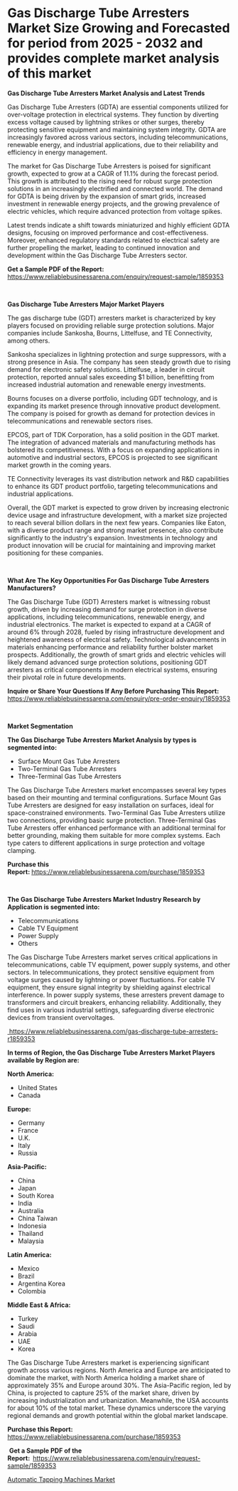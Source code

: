 <p><h1>Gas Discharge Tube Arresters Market Size Growing and Forecasted for period from 2025 - 2032 and provides complete market analysis of this market</h1></p><p><strong>Gas Discharge Tube Arresters Market Analysis and Latest Trends</strong></p>
<p><p>Gas Discharge Tube Arresters (GDTA) are essential components utilized for over-voltage protection in electrical systems. They function by diverting excess voltage caused by lightning strikes or other surges, thereby protecting sensitive equipment and maintaining system integrity. GDTA are increasingly favored across various sectors, including telecommunications, renewable energy, and industrial applications, due to their reliability and efficiency in energy management.</p><p>The market for Gas Discharge Tube Arresters is poised for significant growth, expected to grow at a CAGR of 11.1% during the forecast period. This growth is attributed to the rising need for robust surge protection solutions in an increasingly electrified and connected world. The demand for GDTA is being driven by the expansion of smart grids, increased investment in renewable energy projects, and the growing prevalence of electric vehicles, which require advanced protection from voltage spikes.</p><p>Latest trends indicate a shift towards miniaturized and highly efficient GDTA designs, focusing on improved performance and cost-effectiveness. Moreover, enhanced regulatory standards related to electrical safety are further propelling the market, leading to continued innovation and development within the Gas Discharge Tube Arresters sector.</p></p>
<p><strong>Get a Sample PDF of the Report:&nbsp;</strong> <a href="https://www.reliablebusinessarena.com/enquiry/request-sample/1859353?utm_campaign=3041&utm_medium=2&utm_source=Github&utm_content=ia&utm_term=08042025&utm_id=gas-discharge-tube-arresters">https://www.reliablebusinessarena.com/enquiry/request-sample/1859353</a></p>
<p>&nbsp;</p>
<p><strong>Gas Discharge Tube Arresters Major Market Players</strong></p>
<p><p>The gas discharge tube (GDT) arresters market is characterized by key players focused on providing reliable surge protection solutions. Major companies include Sankosha, Bourns, Littelfuse, and TE Connectivity, among others.</p><p>Sankosha specializes in lightning protection and surge suppressors, with a strong presence in Asia. The company has seen steady growth due to rising demand for electronic safety solutions. Littelfuse, a leader in circuit protection, reported annual sales exceeding $1 billion, benefitting from increased industrial automation and renewable energy investments.</p><p>Bourns focuses on a diverse portfolio, including GDT technology, and is expanding its market presence through innovative product development. The company is poised for growth as demand for protection devices in telecommunications and renewable sectors rises.</p><p>EPCOS, part of TDK Corporation, has a solid position in the GDT market. The integration of advanced materials and manufacturing methods has bolstered its competitiveness. With a focus on expanding applications in automotive and industrial sectors, EPCOS is projected to see significant market growth in the coming years.</p><p>TE Connectivity leverages its vast distribution network and R&D capabilities to enhance its GDT product portfolio, targeting telecommunications and industrial applications. </p><p>Overall, the GDT market is expected to grow driven by increasing electronic device usage and infrastructure development, with a market size projected to reach several billion dollars in the next few years. Companies like Eaton, with a diverse product range and strong market presence, also contribute significantly to the industry's expansion. Investments in technology and product innovation will be crucial for maintaining and improving market positioning for these companies.</p></p>
<p>&nbsp;</p>
<p><strong>What Are The Key Opportunities For Gas Discharge Tube Arresters Manufacturers?</strong></p>
<p><p>The Gas Discharge Tube (GDT) Arresters market is witnessing robust growth, driven by increasing demand for surge protection in diverse applications, including telecommunications, renewable energy, and industrial electronics. The market is expected to expand at a CAGR of around 6% through 2028, fueled by rising infrastructure development and heightened awareness of electrical safety. Technological advancements in materials enhancing performance and reliability further bolster market prospects. Additionally, the growth of smart grids and electric vehicles will likely demand advanced surge protection solutions, positioning GDT arresters as critical components in modern electrical systems, ensuring their pivotal role in future developments.</p></p>
<p><strong>Inquire or Share Your Questions If Any Before Purchasing This Report:</strong> <a href="https://www.reliablebusinessarena.com/enquiry/pre-order-enquiry/1859353?utm_campaign=3041&utm_medium=2&utm_source=Github&utm_content=ia&utm_term=08042025&utm_id=gas-discharge-tube-arresters">https://www.reliablebusinessarena.com/enquiry/pre-order-enquiry/1859353</a></p>
<p>&nbsp;</p>
<p><strong>Market Segmentation</strong></p>
<p><strong>The Gas Discharge Tube Arresters Market Analysis by types is segmented into:</strong></p>
<p><ul><li>Surface Mount Gas Tube Arresters</li><li>Two-Terminal Gas Tube Arresters</li><li>Three-Terminal Gas Tube Arresters</li></ul></p>
<p><p>The Gas Discharge Tube Arresters market encompasses several key types based on their mounting and terminal configurations. Surface Mount Gas Tube Arresters are designed for easy installation on surfaces, ideal for space-constrained environments. Two-Terminal Gas Tube Arresters utilize two connections, providing basic surge protection. Three-Terminal Gas Tube Arresters offer enhanced performance with an additional terminal for better grounding, making them suitable for more complex systems. Each type caters to different applications in surge protection and voltage clamping.</p></p>
<p><strong>Purchase this Report:&nbsp;</strong><a href="https://www.reliablebusinessarena.com/purchase/1859353?utm_campaign=3041&utm_medium=2&utm_source=Github&utm_content=ia&utm_term=08042025&utm_id=gas-discharge-tube-arresters">https://www.reliablebusinessarena.com/purchase/1859353</a></p>
<p>&nbsp;</p>
<p><strong>The Gas Discharge Tube Arresters Market Industry Research by Application is segmented into:</strong></p>
<p><ul><li>Telecommunications</li><li>Cable TV Equipment</li><li>Power Supply</li><li>Others</li></ul></p>
<p><p>The Gas Discharge Tube Arresters market serves critical applications in telecommunications, cable TV equipment, power supply systems, and other sectors. In telecommunications, they protect sensitive equipment from voltage surges caused by lightning or power fluctuations. For cable TV equipment, they ensure signal integrity by shielding against electrical interference. In power supply systems, these arresters prevent damage to transformers and circuit breakers, enhancing reliability. Additionally, they find uses in various industrial settings, safeguarding diverse electronic devices from transient overvoltages.</p></p>
<p><a href="https://www.reliablebusinessarena.com/gas-discharge-tube-arresters-r1859353?utm_campaign=3041&utm_medium=2&utm_source=Github&utm_content=ia&utm_term=08042025&utm_id=gas-discharge-tube-arresters">&nbsp;https://www.reliablebusinessarena.com/gas-discharge-tube-arresters-r1859353</a></p>
<p><strong>In terms of Region, the Gas Discharge Tube Arresters Market Players available by Region are:</strong></p>
<p>
    <p> <strong> North America: </strong>
        <ul>
            <li>United States</li>
            <li>Canada</li>
        </ul>
        </p> 
    <p> <strong> Europe: </strong>
        <ul>
            <li>Germany</li>
            <li>France</li>
            <li>U.K.</li>
            <li>Italy</li>
            <li>Russia</li>
        </ul>
        </p> 
    <p> <strong> Asia-Pacific: </strong>
        <ul>
            <li>China</li>
            <li>Japan</li>
            <li>South Korea</li>
            <li>India</li>
            <li>Australia</li>
            <li>China Taiwan</li>
            <li>Indonesia</li>
            <li>Thailand</li>
            <li>Malaysia</li>
        </ul>
        </p> 
    <p> <strong> Latin America: </strong>
        <ul>
            <li>Mexico</li>
            <li>Brazil</li>
            <li>Argentina Korea</li>
            <li>Colombia</li>
        </ul>
        </p> 
    <p> <strong> Middle East & Africa: </strong>
        <ul>
            <li>Turkey</li>
            <li>Saudi</li>
            <li>Arabia</li>
            <li>UAE</li>
            <li>Korea</li>
        </ul>
    </p>
    </p>
<p><p>The Gas Discharge Tube Arresters market is experiencing significant growth across various regions. North America and Europe are anticipated to dominate the market, with North America holding a market share of approximately 35% and Europe around 30%. The Asia-Pacific region, led by China, is projected to capture 25% of the market share, driven by increasing industrialization and urbanization. Meanwhile, the USA accounts for about 10% of the total market. These dynamics underscore the varying regional demands and growth potential within the global market landscape.</p></p>
<p><strong>Purchase this Report: </strong><a href="https://www.reliablebusinessarena.com/purchase/1859353?utm_campaign=3041&utm_medium=2&utm_source=Github&utm_content=ia&utm_term=08042025&utm_id=gas-discharge-tube-arresters">https://www.reliablebusinessarena.com/purchase/1859353</a></p>
<p>&nbsp;<strong>Get a Sample PDF of the Report:&nbsp;&nbsp;</strong><a href="https://www.reliablebusinessarena.com/enquiry/request-sample/1859353?utm_campaign=3041&utm_medium=2&utm_source=Github&utm_content=ia&utm_term=08042025&utm_id=gas-discharge-tube-arresters">https://www.reliablebusinessarena.com/enquiry/request-sample/1859353</a></p>
<p><strong></strong></p>
<p><p><a href="https://github.com/sefathlehki/Market-Research-Report-List-1/blob/main/automatic-tapping-machines-market.md?utm_campaign=3041&utm_medium=2&utm_source=Github&utm_content=ia&utm_term=08042025&utm_id=gas-discharge-tube-arresters">Automatic Tapping Machines Market</a></p></p>